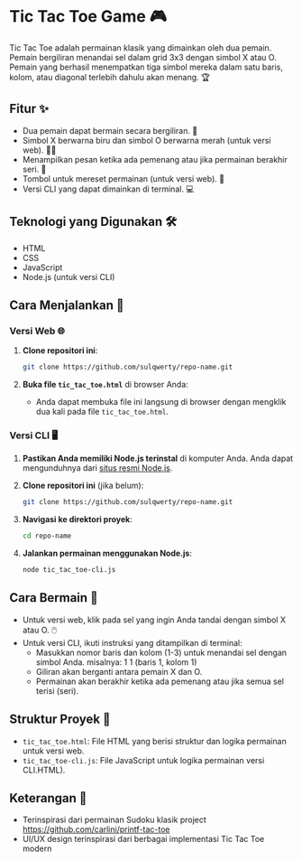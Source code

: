 # Tic Tac Toe Game 🎮

Tic Tac Toe adalah permainan klasik yang dimainkan oleh dua pemain. Pemain bergiliran menandai sel dalam grid 3x3 dengan simbol X atau O. Pemain yang berhasil menempatkan tiga simbol mereka dalam satu baris, kolom, atau diagonal terlebih dahulu akan menang. 🏆

## Fitur ✨

- Dua pemain dapat bermain secara bergiliran. 👥
- Simbol X berwarna biru dan simbol O berwarna merah (untuk versi web). 🔵🔴
- Menampilkan pesan ketika ada pemenang atau jika permainan berakhir seri. 📢
- Tombol untuk mereset permainan (untuk versi web). 🔄
- Versi CLI yang dapat dimainkan di terminal. 💻

## Teknologi yang Digunakan 🛠️

- HTML
- CSS
- JavaScript
- Node.js (untuk versi CLI)

## Cara Menjalankan 🚀

### Versi Web 🌐

1. **Clone repositori ini**:
   ```bash
   git clone https://github.com/sulqwerty/repo-name.git
   ```

2. **Buka file `tic_tac_toe.html`** di browser Anda:
   - Anda dapat membuka file ini langsung di browser dengan mengklik dua kali pada file `tic_tac_toe.html`.

### Versi CLI 🖥️

1. **Pastikan Anda memiliki Node.js terinstal** di komputer Anda. Anda dapat mengunduhnya dari [situs resmi Node.js](https://nodejs.org/).

2. **Clone repositori ini** (jika belum):
   ```bash
   git clone https://github.com/sulqwerty/repo-name.git
   ```

3. **Navigasi ke direktori proyek**:
   ```bash
   cd repo-name
   ```

4. **Jalankan permainan menggunakan Node.js**:
   ```bash
   node tic_tac_toe-cli.js
   ```

## Cara Bermain 🎉

- Untuk versi web, klik pada sel yang ingin Anda tandai dengan simbol X atau O. 🖱️
- Untuk versi CLI, ikuti instruksi yang ditampilkan di terminal:
  - Masukkan nomor baris dan kolom (1-3) untuk menandai sel dengan simbol Anda.
  misalnya: 1 1 (baris 1, kolom 1)
  - Giliran akan berganti antara pemain X dan O.
  - Permainan akan berakhir ketika ada pemenang atau jika semua sel terisi (seri).

## Struktur Proyek 📁

- `tic_tac_toe.html`: File HTML yang berisi struktur dan logika permainan untuk versi web.
- `tic_tac_toe-cli.js`: File JavaScript untuk logika permainan versi CLI.HTML).

## Keterangan 📜

- Terinspirasi dari permainan Sudoku klasik project https://github.com/carlini/printf-tac-toe
- UI/UX design terinspirasi dari berbagai implementasi Tic Tac Toe modern
